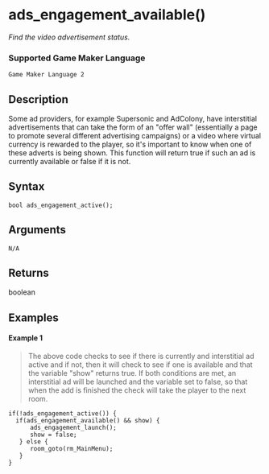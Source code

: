 # ads_engagement_available()

*Find the video advertisement status.*

### Supported Game Maker Language

`Game Maker Language 2`

## Description

Some ad providers, for example Supersonic and AdColony, have interstitial advertisements that can take the form of an "offer wall" (essentially a page to promote several different advertising campaigns) or a video where virtual currency is rewarded to the player, so it's important to know when one of these adverts is being shown. This function will return true if such an ad is currently available or false if it is not.

## Syntax

```
bool ads_engagement_active();
```

## Arguments

```
N/A
```

## Returns

boolean

## Examples

#### Example 1

> The above code checks to see if there is currently and interstitial ad active and if not, then it will check to see if one is available and that the variable "show" returns true. If both conditions are met, an interstitial ad will be launched and the variable set to false, so that when the add is finished the check will take the player to the next room.

```
if(!ads_engagement_active()) {
  if(ads_engagement_available() && show) {
      ads_engagement_launch();
      show = false;
   } else {
      room_goto(rm_MainMenu);
   }
}
```